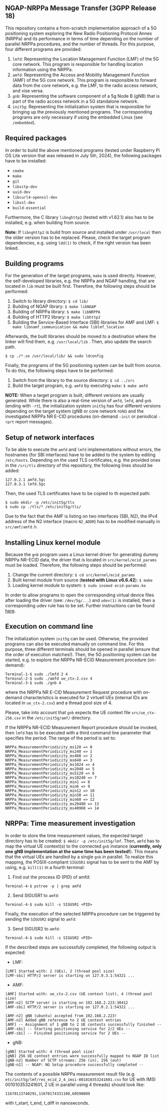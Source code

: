 ## NGAP-NRPPa Message Transfer (3GPP Release 18)
This repository contains a from-scratch implementation approach of a 5G positioning system exploring the New Radio Positioning Protocol Annex (NRPPa) and its performance in terms of time depending on the number of parallel NRPPa procedures, and the number of threads.
For this purpose, four different programs are provided:
1. ```lmfd```: Representing the Location Management Function (LMF) of the 5G core network. This program is responsible for handling location information using the NRPPa.
2. ```amfd```: Representing the Access and Mobility Management Function (AMF) of the 5G core network. This program is responsible to forward data from the core network, e.g. the LMF, to the radio access network, and vise versa.
3. ```gnb```: Representing the software component of a 5g Node B (gNB) that is part of the radio access network in a 5G standalone network.
4. ```init5g```: Representing the initialization system that is responsible for bringing up the previously mentioned programs. The corresponding programs are only necessary if using the embedded Linux (see ```/embedded```).

## Required packages
In order to build the above mentioned programs (tested under Raspberry Pi OS Lite version that was released in July 5th, 2024), the following packages have to be installed:
- ```cmake```
- ```make```
- ```git```
- ```libsctp-dev```
- ```uuid-dev```
- ```libcurl4-openssl-dev```
- ```libssl-dev```
- ```build-essential```


Furthermore, the C library ```libnghttp2``` (tested with v1.62.1) also has to be installed, e.g. when building from source.

**Note:** If ```libnghttp2``` is build from source and installed under ```/usr/local``` then the older version has to be replaced. Please, check the target program dependencies, e.g. using ```ldd(1)``` to check, if the right version has been linked.

## Building programs
For the generation of the target programs, ```make``` is used directly. However, the self-developed libraries, e.g. the NRPPa and NGAP handling, that are located in ```lib``` must be built first. Therefore, the following steps should be performed:
1. Switch to library directory: ```$ cd lib/```
2. Building of NGAP library: ```$ make libNGAP```
3. Building of NRPPa library: ```$ make libNRPPA```
4. Building of HTTP2 library: ```$ make libhttp2```
5. Building the Service-Based Interface (SBI) libraries for AMF and LMF: ```$ make libnamf_communication && make liblmf_location```

Afterwards, the built libraries should be moved to a destination where the linker will find them, e.g. ```/usr/local/lib``` . Then, also update the search path.
```
$ cp ./*.so /usr/local/lib/ && sudo ldconfig
```

Finally, the programs of the 5G positioning system can be built from source. To do this, the following steps have to be performed:
1. Switch from the library to the source directory: ```$ cd ../src```
2. Build the target program, e.g. ```amfd``` by executing ```make```: ```$ make amfd```

**NOTE:** When a target program is built, different versions are usually generated. While there is also a real-time version of ```amfd```, ```lmfd```, and ```gnb``` (ending with ```-rt```), the initialization system ```init5g``` has four different versions depending on the target system (gNB or core network role) and the investigated NRPPa NR E-CID procedures (on-demand ```-init``` or periodical ```-rprt``` report messages).

## Setup of network interfaces
To be able to execute the ```amfd``` and ```lmfd``` implementations without errors, the hostnames (for SBI interfaces) have to be added to the system by editing ```/etc/hosts```. Depending on the used TLS certificates, e.g. the provided ones in the ```/src/tls``` directory of this repository, the following lines should be added:
```
127.0.2.1 amfd.5gc
127.0.3.1 lmfd.5gc
```
Then, the used TLS certificates have to be copied to th expected path:
```
$ sudo mkdir -p /etc/init5g/tls
$ sudo cp ./tls/* /etc/init5g/tls/
```
Due to the fact that the AMF is listing on two interfaces (SBI, N2), the IPv4 address of the N2 interface (macro ```N2_ADDR```) has to be modified manually in ```src/amf/amfd.h```.

## Installing Linux kernel module
Because the ```gnb``` program uses a Linux kernel driver for generating dummy NRPPa NR-ECID data, the driver that is located in ```src/kernel/ecid_params``` must be loaded. Therefore, the following steps should be performed:
1. Change the current directory: ```$ cd src/kernel/ecid_params```
2. Built kernel module from source (**tested with Linux v6.6.42**): ```$ make```
3. Loading kernel module to system: ```$ sudo insmod ecid-params.ko```

In order to allow programs to open the corresponding virtual device files after loading the driver (see: ```/dev/5g/...```) and ```udev(1)``` is installed, then a corresponding udev rule has to be set. Further instructions can be found [here](https://gitlab.uni-rostock.de/ed2328/5g-positioning-from-scratch-nrppa-over-ngap/-/blob/main/src/kernel/ecid_params/README.md).

## Execution on command line
The initialization system ```init5g``` can be used. Otherwise, the provided programs can also be executed manually on command line. For this purpose, three different terminals should be opened in parallel (ensure that the order of execution matches!). Then, the 5G positioning system can be started, e.g. to explore the NRPPa NR-ECID Measurement procedure (on-demand):
```
Terminal-1-$ sudo ./lmfd 2 4
Terminal-2-$ sudo ./amfd ue_ctx-2.csv 4
Terminal-3-$ sudo ./gnb 4
``` 
where the NRPPa NR E-CID Measurement Request procedure with on-demand characteristics is executed for 2 virtuell UEs (internal IDs are located in ```ue_ctx-2.csv```) and a thread pool size of 4.

Please, take into account that ```gnb``` expects the UE context file ```src/ue_ctx-256.csv``` in the ```/etc/init5g/amf/``` directory.

If the NRPPa NR-ECID Measurement Report procedure should be invoked, then ```lmfd``` has to be executed with a third command line parameter that specifies the period. The range of the period is set to:
```
NRPPa_MeasurementPeriodicity_ms120 => 0
NRPPa_MeasurementPeriodicity_ms240 => 1
NRPPa_MeasurementPeriodicity_ms480 => 2
NRPPa_MeasurementPeriodicity_ms640 => 3
NRPPa_MeasurementPeriodicity_ms1024 => 4
NRPPa_MeasurementPeriodicity_ms2048 => 5
NRPPa_MeasurementPeriodicity_ms5120 => 6
NRPPa_MeasurementPeriodicity_ms10240 => 7
NRPPa_MeasurementPeriodicity_min1 => 8
NRPPa_MeasurementPeriodicity_min6 => 9
NRPPa_MeasurementPeriodicity_min12 => 10
NRPPa_MeasurementPeriodicity_min30 => 11
NRPPa_MeasurementPeriodicity_min60 => 12
NRPPa_MeasurementPeriodicity_ms20480 => 13
NRPPa_MeasurementPeriodicity_ms40960 => 14
```

## NRPPa: Time measurement investigation
In order to store the time measurement values, the expected target directory has to be created:
```$ mkdir -p /etc/init5g/lmf```. Then, ```amfd``` has to map the virtual UE context(s) to the connected ```gnb``` instance (**currently, only one gNB implementation at the same time has been tested!**). This means that the virtual UEs are handled by a single ```gnb``` in parallel. To realize this mapping, the POSIX-compliant ```SIGUSR1``` signal has to be sent to the AMF by using, e.g. ```kill(1)``` in a fourth terminal:
1. Find out the process ID (PID) of amfd:
```
Terminal-4-$ pstree -p | grep amfd
```
2. Send SIGUSR1 to ```amfd```: 
```
Terminal-4-$ sudo kill -s SIGUSR1 <PID> 

```
Finally, the execution of the selected NRPPa procedure can be triggered by sending the ```SIGUSR2``` signal to ```amfd```:

3. Send SIGUSR2 to ```amfd```: 
```
Terminal-4-$ sudo kill -s SIGUSR2 <PID> 

```
If the described steps are successfully completed, the following output is expected:
- LMF:
```
[LMF] Started with: 2 (UEs), 2 (thread pool size)
[LMF-sbi] HTTP/2 server is starting on 127.0.3.1:54321 ...
```
- AMF:
```
[AMF] Started with: ue_ctx-2.csv (UE context list), 4 (thread pool size)
[AMF-n2] SCTP server is starting on 192.168.2.223:38412
[AMF-sbi] HTTP/2 server is starting on 127.0.2.1:54321 ...

[AMF-n2] gNB (ubuntu) accepted from 192.168.2.223!
[AMF-n2] Added gNB reference to 2 UE context entries
[AMF] -- Assignment of 1 gNB to 2 UE contexts successfully finished --
[AMF-sbi] -- Starting positioning service for 2/2 UEs --
[AMF-sbi] -- Finished positioning service for 2 UEs --
```

- gNB:
```
[gNB] Started with: 4 (thread pool size)
[gNB] 256 UE context entries were successfully mapped to NGAP ID list
[gNB-n2] Number of SCTP streams: 256 (in), 256 (out)
[gNB-n2] -- NGAP: NG Setup procedure successfully completed --
```

The contents of a possible NRPPa measurement result file (e.g. ```etc/init5g/lmf/res_ecid_2_4_imsi-001010353241601.csv``` for UE with IMSI 001010353241601, 2 UE in parallel using 4 threads) should look like:
```
11670113740291,11670174331100,60590809
```
with t_start, t_end, t_diff in nanoseconds.